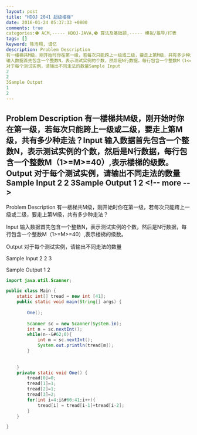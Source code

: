 ```yaml
---
layout: post
title: "HDOJ 2041 超级楼梯"
date: 2016-01-24 05:37:33 +0800
comments: true
categories:❶ ACM,----- HDOJ-JAVA,❺ 算法及基础题,----- 模拟/推导/打表
tags: []
keyword: 陈浩翔, 谙忆
description: Problem Description 
有一楼梯共M级，刚开始时你在第一级，若每次只能跨上一级或二级，要走上第M级，共有多少种走法？Input 
输入数据首先包含一个整数N，表示测试实例的个数，然后是N行数据，每行包含一个整数M（1<=M<=40）,表示楼梯的级数。Output 
对于每个测试实例，请输出不同走法的数量Sample Input 
2 
2 
3Sample Output 
1 
2 
---
```



Problem Description 
有一楼梯共M级，刚开始时你在第一级，若每次只能跨上一级或二级，要走上第M级，共有多少种走法？Input 
输入数据首先包含一个整数N，表示测试实例的个数，然后是N行数据，每行包含一个整数M（1>=M>=40）,表示楼梯的级数。Output 
对于每个测试实例，请输出不同走法的数量Sample Input 
2 
2 
3Sample Output 
1 
2
&#60;!-- more --&#62;
----------

Problem Description
有一楼梯共M级，刚开始时你在第一级，若每次只能跨上一级或二级，要走上第M级，共有多少种走法？
 

Input
输入数据首先包含一个整数N，表示测试实例的个数，然后是N行数据，每行包含一个整数M（1>=M>=40）,表示楼梯的级数。
 

Output
对于每个测试实例，请输出不同走法的数量
 

Sample Input
2
2
3
 

Sample Output
1
2


```java
import java.util.Scanner;

public class Main {
    static int[] tread = new int [41];
    public static void main(String[] args) {
        
        One();
        
        Scanner sc = new Scanner(System.in);
        int n = sc.nextInt();
        while(n--&#62;0){
            int m = sc.nextInt();
            System.out.println(tread[m]);
        }
        
        
    }
    private static void One() {
        tread[0]=0;
        tread[1]=1;
        tread[2]=1;
        tread[3]=2;
        for(int i=4;i&#60;41;i++){
            tread[i] = tread[i-1]+tread[i-2];
        }
    }

}

```